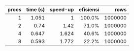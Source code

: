  | procs | time (s) | speed-up | efisiensi | rows |
 |------:|---------:|---------:|----------:|-----:|
 | 1 | 1.051 | 1 | 100.0% | 1000000 |
 | 2 | 0.74 | 1.42 | 71.0% | 1000000 |
 | 4 | 0.647 | 1.624 | 40.6% | 1000000 |
 | 8 | 0.593 | 1.772 | 22.2% | 1000000 |
